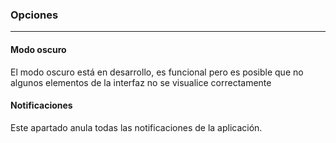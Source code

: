 ### Opciones
---

#### Modo oscuro

El modo oscuro está en desarrollo, es funcional pero es posible que no algunos elementos de la interfaz no se visualice correctamente

#### Notificaciones

Este apartado anula todas las notificaciones de la aplicación.